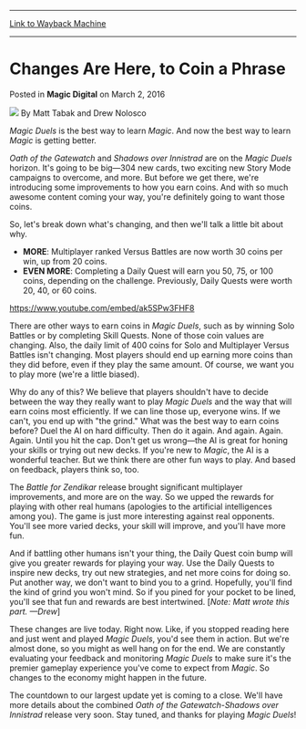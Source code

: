 
---
[Link to Wayback Machine](https://web.archive.org/web/20160305085633/http://magic.wizards.com/en/articles/archive/magic-digital/changes-are-here-coin-phrase-2016-03-02)

[_metadata_:author]:- "Matt Tabak and Drew Nolosco"
[_metadata_:description]:- "Hundreds of new cards are about to be released on Magic Duels, but before that, we're rolling out some changes to how you earn coins."
[_metadata_:generator]:- "Drupal 7 (http://drupal.org)"
[_metadata_:node]:- "990586"
[_metadata_:publish_date]:- "2016-03-02"
[_metadata_:source]:- "div-main-content"
[_metadata_:title]:- "Changes Are Here, to Coin a Phrase"
[_metadata_:wayback_capture_timestamp]:- "2016-03-05 08:56:33"
[_metadata_:wayback_raw_url]:- "https://web.archive.org/web/20160305085633id_/http://magic.wizards.com/en/articles/archive/magic-digital/changes-are-here-coin-phrase-2016-03-02"
[_metadata_:wayback_url]:- "http://magic.wizards.com/en/articles/archive/magic-digital/changes-are-here-coin-phrase-2016-03-02"
---


Changes Are Here, to Coin a Phrase
==================================



 Posted in **Magic Digital**
 on March 2, 2016 






![](https://media.magic.wizards.com/styles/auth_small/public/images/hero/wizardslogo_thumb.jpg)
By Matt Tabak and Drew Nolosco











*Magic Duels* is the best way to learn *Magic*. And now the best way to learn *Magic* is getting better.


*Oath of the Gatewatch* and *Shadows over Innistrad* are on the *Magic Duels* horizon. It's going to be big—304 new cards, two exciting new Story Mode campaigns to overcome, and more. But before we get there, we're introducing some improvements to how you earn coins. And with so much awesome content coming your way, you're definitely going to want those coins.


So, let's break down what's changing, and then we'll talk a little bit about why.


* **MORE**: Multiplayer ranked Versus Battles are now worth 30 coins per win, up from 20 coins.
* **EVEN MORE**: Completing a Daily Quest will earn you 50, 75, or 100 coins, depending on the challenge. Previously, Daily Quests were worth 20, 40, or 60 coins.

<https://www.youtube.com/embed/ak5SPw3FHF8>


There are other ways to earn coins in *Magic Duels*, such as by winning Solo Battles or by completing Skill Quests. None of those coin values are changing. Also, the daily limit of 400 coins for Solo and Multiplayer Versus Battles isn't changing. Most players should end up earning more coins than they did before, even if they play the same amount. Of course, we want you to play more (we're a little biased).


Why do any of this? We believe that players shouldn't have to decide between the way they really want to play *Magic Duels* and the way that will earn coins most efficiently. If we can line those up, everyone wins. If we can't, you end up with "the grind." What was the best way to earn coins before? Duel the AI on hard difficulty. Then do it again. And again. Again. Again. Until you hit the cap. Don't get us wrong—the AI is great for honing your skills or trying out new decks. If you're new to *Magic*, the AI is a wonderful teacher. But we think there are other fun ways to play. And based on feedback, players think so, too.


The *Battle for Zendikar* release brought significant multiplayer improvements, and more are on the way. So we upped the rewards for playing with other real humans (apologies to the artificial intelligences among you). The game is just more interesting against real opponents. You'll see more varied decks, your skill will improve, and you'll have more fun.


And if battling other humans isn't your thing, the Daily Quest coin bump will give you greater rewards for playing your way. Use the Daily Quests to inspire new decks, try out new strategies, and net more coins for doing so. Put another way, we don't want to bind you to a grind. Hopefully, you'll find the kind of grind you won't mind. So if you pined for your pocket to be lined, you'll see that fun and rewards are best intertwined. [*Note:* *Matt wrote this part. —Drew*]


These changes are live today. Right now. Like, if you stopped reading here and just went and played *Magic Duels*, you'd see them in action. But we're almost done, so you might as well hang on for the end. We are constantly evaluating your feedback and monitoring *Magic Duels* to make sure it's the premier gameplay experience you've come to expect from *Magic*. So changes to the economy might happen in the future.


The countdown to our largest update yet is coming to a close. We'll have more details about the combined *Oath of the Gatewatch*-*Shadows over Innistrad* release very soon. Stay tuned, and thanks for playing *Magic Duels*!







